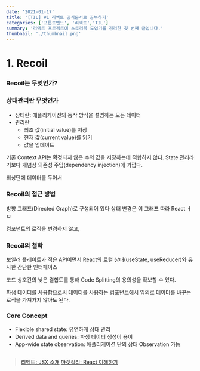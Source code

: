 ```yaml
---
date: '2021-01-17'
title: '[TIL] #1 리엑트 공식문서로 공부하기' 
categories: ['프론트엔드', '리엑트','TIL']
summary: '리엑트 프로젝트에 스토리북 도입기를 정리한 첫 번째 글입니다.'
thumbnail: './thumbnail.png'
---
```



# 1. Recoil

### Recoil는 무엇인가?


### 상태관리란 무엇인가
- 상태란: 애플리케이션의 동작 방식을 설명하는 모든 데이터
- 관리란
  - 최초 값(initial value)를 저장
  - 현재 값(current value)를 읽기
  - 값을 업데이트

기존 Context API는 확정되지 않은 수의 값을 저장하는데 적합하지 않다. State 관리라기보다 개념상 의존성 주입(dependency injection)에 가깝다.

최상단에 데이터를 두어서 


### Recoil의 접근 방법
방향 그래프(Directed Graph)로 구성되어 있다
상태 변경은 이 그래프 따라 React ㅓㅁ

컴포넌트의 로직을 변경하지 않고, 


### Recoil의 철학
보일러 플레이트가 적은 API이면서 React의 로컬 상태(useState, useReducer)와 유사한 간단한 인터페이스

코드 상호간의 낮은 결합도를 통해 Code Splitting의 용의성을 확보할 수 있다.

파생 데이터를 사용함으로써 데이터를 사용하는 컴포넌트에서 임의로 데이터를 바꾸는 로직을 가져가지 않아도 된다.


### Core Concept
- Flexible shared state: 유연하게 상태 관리
- Derived data and queries: 파생 데이터 생성이 용이
- App-wide state observation: 애플리케이션 단의 상태 Observation 가능




```javascript

```

> [리엑트: JSX 소개](https://ko.reactjs.org/docs/introducing-jsx.html)
> [마켓컬리: React 이해하기](https://helloworld.kurly.com/blog/thinking-in-react/)